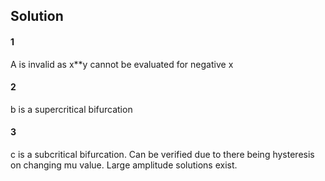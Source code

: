## Solution

#### 1
A is invalid as x**y cannot be evaluated for negative x

#### 2
b is a supercritical bifurcation


#### 3
c is a subcritical bifurcation. Can be verified due to there being hysteresis on changing mu value. Large amplitude solutions exist.

